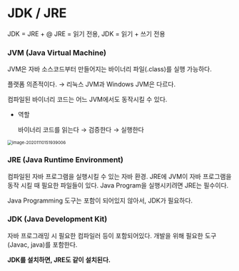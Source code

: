 # JDK / JRE



JDK = JRE + @
JRE = 읽기 전용, JDK = 읽기 + 쓰기 전용

### JVM (Java Virtual Machine)

JVM은 자바 소스코드부터 만들어지는 바이너리 파일(.class)를 실행 가능하다. 

플랫폼 의존적이다. → 리눅스 JVM과 Windows JVM은 다르다.

컴파일된 바이너리 코드는 어느 JVM에서도 동작시킬 수 있다.

- 역할

    바이너리 코드를 읽는다 → 검증한다 → 실행한다

<img src="/Users/kim-yumin/Library/Application Support/typora-user-images/image-20201110151939006.png" alt="image-20201110151939006" style="zoom:67%;" />

### JRE (Java Runtime Environment)

컴파일된 자바 프로그램을 실행시킬 수 있는 자바 환경. JRE에 JVM이 자바 프로그램을 동작 시킬 때 필요한 파일들이 있다. Java Program을 실행시키려면 JRE는 필수이다.

Java Programming 도구는 포함이 되어있지 않아서, JDK가 필요하다.

### JDK (Java Development Kit)

자바 프로그래밍 시 필요한 컴파일러 등이 포함되어있다. 개발을 위해 필요한 도구 (Javac, java)를 포함한다.

**JDK를 설치하면, JRE도 같이 설치된다.**